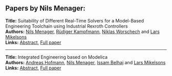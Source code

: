 <h2>Papers by Nils Menager:</h2>
<p>
<b>Title:</b> Suitability of Different Real-Time Solvers for a Model-Based Engineering Toolchain using Industrial Rexroth Controllers<br />
<b>Authors:</b> <a href="../authors/author_193.html">Nils Menager</a>, <a href="../authors/author_153.html">Rüdiger Kampfmann</a>, <a href="../authors/author_335.html">Niklas Worschech</a> and <a href="../authors/author_198.html">Lars Mikelsons</a><br />
<b>Links:</b> <a href="../abstracts/abstract_96.pdf">Abstract</a>, <a href="../submissions/ecp15118883_MenagerKampfmannWorschechMikelsons.pdf">Full paper</a>
</p>
<hr />
<p>
<b>Title:</b> Integrated Engineering based on Modelica<br />
<b>Authors:</b> <a href="../authors/author_139.html">Andreas Hofmann</a>, <a href="../authors/author_193.html">Nils Menager</a>, <a href="../authors/author_22.html">Issam Belhaj</a> and <a href="../authors/author_198.html">Lars Mikelsons</a><br />
<b>Links:</b> <a href="../abstracts/abstract_97.pdf">Abstract</a>, <a href="../submissions/ecp15118893_HofmannMenagerBelhajMikelsons.pdf">Full paper</a>
</p>